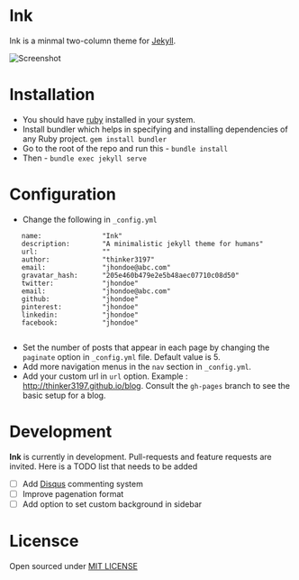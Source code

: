 # Ink

Ink is a minmal two-column theme for [Jekyll](http://jekyllrb.com). 

![Screenshot](http://s33.postimg.org/cmdrbd10v/Slice_1.png)

# Installation 
 * You should have [ruby](https://www.ruby-lang.org/en/) installed in your system.
 * Install bundler which helps in specifying and installing dependencies of any Ruby project. ```gem install bundler```
 * Go to the root of the repo and run this - ```bundle install```
 * Then - ```bundle exec jekyll serve```

# Configuration 
 * Change the following in ```_config.yml```
 ```
    name:               "Ink"
    description:        "A minimalistic jekyll theme for humans"
    url:                ""
    author:             "thinker3197"
    email:              "jhondoe@abc.com"
    gravatar_hash:      "205e460b479e2e5b48aec07710c08d50"
    twitter:            "jhondoe"
    email:              "jhondoe@abc.com"
    github:             "jhondoe"
    pinterest:          "jhondoe"
    linkedin:           "jhondoe"
    facebook:           "jhondoe"
    
 ```
 * Set the number of posts that appear in each page by changing the ```paginate``` option in ```_config.yml``` file. Default value is 5.
 * Add more navigation menus in the ```nav``` section in ```_config.yml```. 
 * Add your custom url in ```url``` option. Example : http://thinker3197.github.io/blog. Consult the ```gh-pages``` branch to see the basic setup for a blog.
# Development

 **Ink** is currently in development. Pull-requests and feature requests are invited. Here is a TODO list that needs to be added
 
 - [ ] Add [Disqus](https://disqus.com/) commenting system
 - [ ] Improve pagenation format
 - [ ] Add option to set custom background in sidebar
 
# Licensce

Open sourced under [MIT LICENSE](https://github.com/thinker3197/ink/blob/master/LICENSE) 





